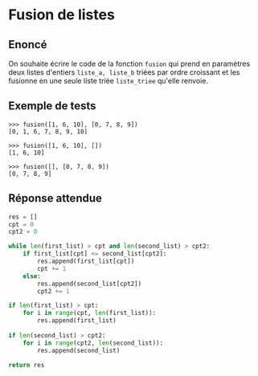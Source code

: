 # Fusion de listes

## Enoncé
On souhaite écrire le code de la fonction `fusion` qui prend en paramètres deux listes d'entiers `liste_a, liste_b` triées par ordre croissant et les fusionne en une seule liste triée `liste_triee` qu'elle renvoie.

## Exemple de tests
```
>>> fusion([1, 6, 10], [0, 7, 8, 9])
[0, 1, 6, 7, 8, 9, 10]

>>> fusion([1, 6, 10], [])
[1, 6, 10]

>>> fusion([], [0, 7, 8, 9])
[0, 7, 8, 9]
```

## Réponse attendue

```python
res = []
cpt = 0
cpt2 = 0

while len(first_list) > cpt and len(second_list) > cpt2:
	if first_list[cpt] <= second_list[cpt2]:
		res.append(first_list[cpt])
		cpt += 1
	else:
		res.append(second_list[cpt2])
		cpt2 += 1

if len(first_list) > cpt:
	for i in range(cpt, len(first_list)):
		res.append(first_list)
            
if len(second_list) > cpt2:
	for i in range(cpt2, len(second_list)):
		res.append(second_list)
            
return res
```
